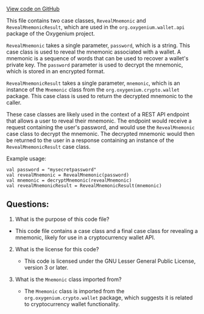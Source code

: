 [View code on GitHub](https://github.com/oxygenium/oxygenium/wallet/src/main/scala/org/oxygenium/wallet/api/model/RevealMnemonic.scala)

This file contains two case classes, `RevealMnemonic` and `RevealMnemonicResult`, which are used in the `org.oxygenium.wallet.api` package of the Oxygenium project. 

`RevealMnemonic` takes a single parameter, `password`, which is a string. This case class is used to reveal the mnemonic associated with a wallet. A mnemonic is a sequence of words that can be used to recover a wallet's private key. The `password` parameter is used to decrypt the mnemonic, which is stored in an encrypted format. 

`RevealMnemonicResult` takes a single parameter, `mnemonic`, which is an instance of the `Mnemonic` class from the `org.oxygenium.crypto.wallet` package. This case class is used to return the decrypted mnemonic to the caller. 

These case classes are likely used in the context of a REST API endpoint that allows a user to reveal their mnemonic. The endpoint would receive a request containing the user's password, and would use the `RevealMnemonic` case class to decrypt the mnemonic. The decrypted mnemonic would then be returned to the user in a response containing an instance of the `RevealMnemonicResult` case class. 

Example usage:

```
val password = "mysecretpassword"
val revealMnemonic = RevealMnemonic(password)
val mnemonic = decryptMnemonic(revealMnemonic)
val revealMnemonicResult = RevealMnemonicResult(mnemonic)
```
## Questions: 
 1. What is the purpose of this code file?
   - This code file contains a case class and a final case class for revealing a mnemonic, likely for use in a cryptocurrency wallet API.

2. What is the license for this code?
   - This code is licensed under the GNU Lesser General Public License, version 3 or later.

3. What is the `Mnemonic` class imported from?
   - The `Mnemonic` class is imported from the `org.oxygenium.crypto.wallet` package, which suggests it is related to cryptocurrency wallet functionality.